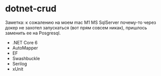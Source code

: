 # dotnet-crud

Заметка: к сожалению на моем mac M1 MS SqlServer почему-то через докер не захотел запускаться (вот прям совсем никак), пришлось заменить ее на Posgresql.

- .NET Core 6
- AutoMapper
- EF
- Swashbuckle
- Serilog
- xUnit